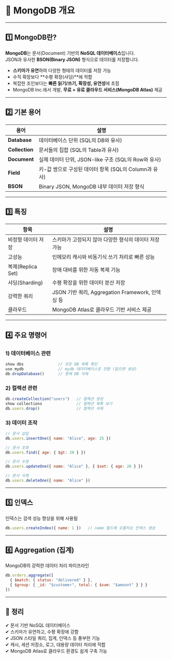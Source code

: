# 📄 MongoDB 개요

---

## 1️⃣ MongoDB란?

**MongoDB**는 문서(Document) 기반의 **NoSQL 데이터베이스**입니다.  
JSON과 유사한 **BSON(Binary JSON)** 형식으로 데이터를 저장합니다.

- **스키마가 유연**하여 다양한 형태의 데이터를 저장 가능  
- 수직 확장보다 **수평 확장(샤딩)**에 적합  
- 복잡한 조인보다는 **빠른 읽기/쓰기, 확장성, 유연성**에 초점  
- MongoDB Inc.에서 개발, **무료 + 유료 클라우드 서비스(MongoDB Atlas)** 제공

---

## 2️⃣ 기본 용어

| 용어 | 설명 |
|------|------|
| **Database** | 데이터베이스 단위 (SQL의 DB와 유사) |
| **Collection** | 문서들의 집합 (SQL의 Table과 유사) |
| **Document** | 실제 데이터 단위, JSON-like 구조 (SQL의 Row와 유사) |
| **Field** | 키-값 쌍으로 구성된 데이터 항목 (SQL의 Column과 유사) |
| **BSON** | Binary JSON, MongoDB 내부 데이터 저장 형식 |

---

## 3️⃣ 특징

| 항목 | 설명 |
|------|------|
| 비정형 데이터 저장 | 스키마가 고정되지 않아 다양한 형식의 데이터 저장 가능 |
| 고성능 | 인메모리 캐시와 비동기식 쓰기 처리로 빠른 성능 |
| 복제(Replica Set) | 장애 대비를 위한 자동 복제 기능 |
| 샤딩(Sharding) | 수평 확장을 위한 데이터 분산 저장 |
| 강력한 쿼리 | JSON 기반 쿼리, Aggregation Framework, 인덱싱 등 |
| 클라우드 | MongoDB Atlas로 클라우드 기반 서비스 제공 |

---

## 4️⃣ 주요 명령어

### 1) 데이터베이스 관련
```js
show dbs               // 모든 DB 목록 확인
use mydb               // mydb 데이터베이스로 전환 (없으면 생성)
db.dropDatabase()      // 현재 DB 삭제
```

### 2) 컬렉션 관련
```js
db.createCollection("users")   // 컬렉션 생성
show collections               // 컬렉션 목록 보기
db.users.drop()                // 컬렉션 삭제
```

### 3) 데이터 조작
```js
// 문서 삽입
db.users.insertOne({ name: "Alice", age: 25 })

// 문서 조회
db.users.find({ age: { $gt: 20 } })

// 문서 수정
db.users.updateOne({ name: "Alice" }, { $set: { age: 26 } })

// 문서 삭제
db.users.deleteOne({ name: "Alice" })
```

---

## 5️⃣ 인덱스
인덱스는 검색 성능 향상을 위해 사용됨  

```js
db.users.createIndex({ name: 1 })   // name 필드에 오름차순 인덱스 생성
```

---

## 6️⃣ Aggregation (집계)

MongoDB의 강력한 데이터 처리 파이프라인  

```js
db.orders.aggregate([
  { $match: { status: "delivered" } },
  { $group: { _id: "$customer", total: { $sum: "$amount" } } }
])
```

---

## 🎯 정리

✔ 문서 기반 NoSQL 데이터베이스  
✔ 스키마가 유연하고, 수평 확장에 강함  
✔ JSON 스타일 쿼리, 집계, 인덱스 등 풍부한 기능  
✔ 캐시, 세션 저장소, 로그, 대용량 데이터 처리에 적합  
✔ MongoDB Atlas로 클라우드 환경도 쉽게 구축 가능

